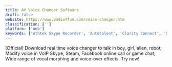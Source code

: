 ```yaml
---
title: AV Voice Changer Software
draft: false 
website: https://www.audio4fun.com/voice-changer.htm
classification: ['']
platform: ['Web']
keywords: ['Athtek Skype Recorder', 'Autotalent', 'Clarity Connect', 'Django Automatic Call Recorder', 'Funny Voice', 'G-Recorder', 'JN Soundboard', 'MP3 Skype Recorder', 'MorphVOX Junior', 'Parental Skype Recorder', 'Quick Record', 'Reason', 'Soundpad', 'Voicemod', 'WaveShop', 'Your monster voice', 'Zynewave Podium', 'iFree Skype Recorder']
---
```

[Official] Download real time voice changer to talk in boy, girl, alien, robot; Modify voice in VoIP Skype, Steam, Facebook online call or game chat; Wide range of vocal morphing and voice-over effects. Try now!
